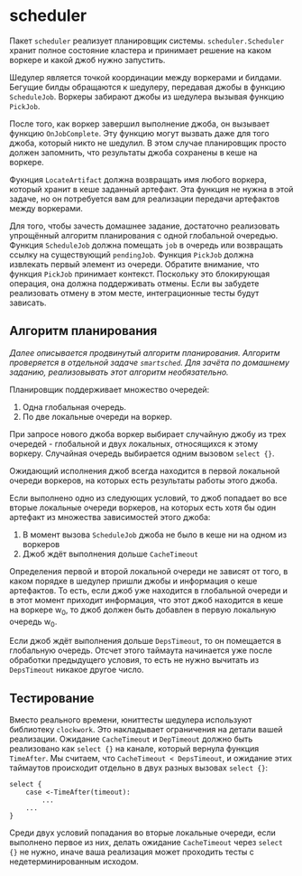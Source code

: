 # scheduler

Пакет `scheduler` реализует планировщик системы. `scheduler.Scheduler` хранит полное состояние кластера
и принимает решение на каком воркере и какой джоб нужно запустить.

Шедулер является точкой координации между воркерами и билдами. Бегущие билды обращаются к шедулеру,
передавая джобы в функцию `ScheduleJob`. Воркеры забирают джобы из шедулера вызывая функцию `PickJob`.

После того, как воркер завершил выполнение джоба, он вызывает функцию `OnJobComplete`. Эту функцию
могут вызвать даже для того джоба, который никто не шедулил. В этом случае планировщик просто должен
запомнить, что результаты джоба сохранены в кеше на воркере.

Фукнция `LocateArtifact` должна возвращать имя любого воркера, который хранит в кеше заданный артефакт.
Эта функция не нужна в этой задаче, но он потребуется вам для реализации передачи артефактов между
воркерами.

Для того, чтобы зачесть домашнее задание, достаточно реализовать упрощённый алгоритм планирования с
одной глобальной очередью. Функция `ScheduleJob` должна помещать `job` в очередь или возвращать ссылку на существующий
`pendingJob`. Функция `PickJob` должна извлекать первый элемент из очереди. Обратите внимание, что функция `PickJob`
принимает контекст. Поскольку это блокирующая операция, она должна поддерживать отмены. Если вы забудете
реализовать отмену в этом месте, интеграционные тесты будут зависать.

## Алгоритм планирования

*Далее описывается продвинутый алгоритм планирования. Алгоритм проверяется в отдельной задаче `smartsched`.
Для зачёта по домашнему заданию, реализовывать этот алгоритм необязательно.*

Планировщик поддерживает множество очередей:

  1. Одна глобальная очередь.
  2. По две локальные очереди на воркер.

При запросе нового джоба воркер выбирает случайную джобу из трех очередей - глобальной и двух локальных, относящихся
к этому воркеру. Случайная очередь выбирается одним вызовом `select {}`.

Ожидающий исполнения джоб всегда находится в первой локальной очереди воркеров, на которых есть
результаты работы этого джоба.

Если выполнено одно из следующих условий, то джоб попадает во все вторые локальные очереди воркеров, на которых есть
хотя бы один артефакт из множества зависимостей этого джоба:

1) В момент вызова `ScheduleJob` джоба не было в кеше ни на одном из воркеров
2) Джоб ждёт выполнения дольше `CacheTimeout`

Определения первой и второй локальной очереди не зависят от того, в каком порядке в шедулер пришли джобы
и информация о кеше артефактов. То есть, если джоб уже находится в глобальной очереди и в этот момент приходит
информация, что этот джоб находится в кеше на воркере w<sub>0</sub>, то джоб должен быть добавлен
в первую локальную очередь w<sub>0</sub>.

Если джоб ждёт выполнения дольше `DepsTimeout`, то он помещается в глобальную очередь. Отсчет этого таймаута начинается
уже после обработки предыдущего условия, то есть не нужно вычитать из `DepsTimeout` никакое другое число.

## Тестирование

Вместо реального времени, юниттесты шедулера используют библиотеку `clockwork`. Это накладывает ограничения
на детали вашей реализации. Ожидание `CacheTimeout` и `DepTimeout` должно быть реализовано как `select {}` на
канале, который вернула функция `TimeAfter`. Мы считаем, что `CacheTimeout < DepsTimeout`, и ожидание этих
таймаутов происходит отдельно в двух разных вызовах `select {}`:
```
select {
    case <-TimeAfter(timeout):
        ...
    ...
}
```

Среди двух условий попадания во вторые локальные очереди, если выполнено первое из них, делать ожидание `CacheTimeout`
через `select {}` не нужно, иначе ваша реализация может проходить тесты с недетерминированным исходом.
